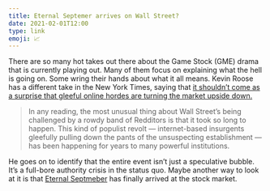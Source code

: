 ```yaml
---
title: Eternal Septemer arrives on Wall Street?
date: 2021-02-01T12:00
type: link
emoji: 📈
---
```


There are so many hot takes out there about the Game Stock (GME) drama that is currently playing out. Many of them focus on explaining what the hell is going on. Some wring their hands about what it all means. Kevin Roose has a different take in the New York Times, saying that [it shouldn’t come as a surprise that gleeful online hordes are turning the market upside down.][link]

> In any reading, the most unusual thing about Wall Street’s being challenged by a rowdy band of Redditors is that it took so long to happen. This kind of populist revolt — internet-based insurgents gleefully pulling down the pants of the unsuspecting establishment — has been happening for years to many powerful institutions.

He goes on to identify that the entire event isn’t just a speculative bubble. It’s a full-bore authority crisis in the status quo. Maybe another way to look at it is that [Eternal Septmeber][es] has finally arrived at the stock market.

[link]: https://www.nytimes.com/2021/01/28/technology/gamestop-stock.html
[es]: https://en.wikipedia.org/wiki/Eternal_September
